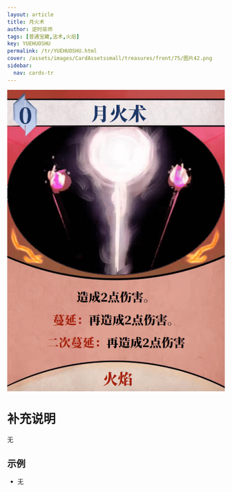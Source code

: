 ```yaml
---
layout: article
title: 月火术
author: 逆时巫师
tags: [普通宝藏,法术,火焰]
key: YUEHUOSHU
permalink: /tr/YUEHUOSHU.html
cover: /assets/images/CardAssetssmall/treasures/front/75/图片42.png
sidebar:
  nav: cards-tr
---
```

![](/assets/images/CardAssets/treasures/front/75/图片42.png)

# 补充说明
无

## 示例
* 无